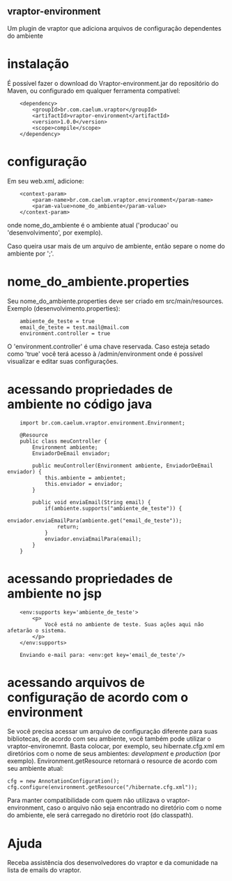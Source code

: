 ## vraptor-environment

Um plugin de vraptor que adiciona arquivos de configuração dependentes do ambiente

# instalação

É possível fazer o download do Vraptor-environment.jar do repositório do Maven, ou configurado em qualquer ferramenta compatível:

		<dependency>
			<groupId>br.com.caelum.vraptor</groupId>
			<artifactId>vraptor-environment</artifactId>
			<version>1.0.0</version>
			<scope>compile</scope>
		</dependency>
		
# configuração

Em seu web.xml, adicione:

		<context-param>
			<param-name>br.com.caelum.vraptor.environment</param-name>
			<param-value>nome_do_ambiente</param-value>
		</context-param>
		
onde nome_do_ambiente é o ambiente atual ('producao' ou 'desenvolvimento', por exemplo).

Caso queira usar mais de um arquivo de ambiente, então separe o nome do ambiente por ';'.

# nome_do_ambiente.properties

Seu nome_do_ambiente.properties deve ser criado em src/main/resources. Exemplo (desenvolvimento.properties):

		ambiente_de_teste = true
		email_de_teste = test.mail@mail.com
		environment.controller = true

O 'environment.controller' é uma chave reservada. Caso esteja setado como 'true' você terá acesso à /admin/environment onde é possível visualizar e editar suas configurações.

# acessando propriedades de ambiente no código java
		
		import br.com.caelum.vraptor.environment.Environment;
		
		@Resource
		public class meuController {
			Environment ambiente;
			EnviadorDeEmail enviador;
		
			public meuController(Environment ambiente, EnviadorDeEmail enviador) {
				this.ambiente = ambientet;
				this.enviador = enviador;
			}
			
			public void enviaEmail(String email) {
				if(ambiente.supports("ambiente_de_teste")) {
					enviador.enviaEmailPara(ambiente.get("email_de_teste"));
					return;
				}
				enviador.enviaEmailPara(email);
			}
		}

# acessando propriedades de ambiente no jsp

		<env:supports key='ambiente_de_teste'>
			<p>
				Você está no ambiente de teste. Suas ações aqui não afetarão o sistema.
			</p>
		</env:supports>
		
		Enviando e-mail para: <env:get key='email_de_teste'/>
		
# acessando arquivos de configuração de acordo com o environment

Se você precisa acessar um arquivo de configuração diferente para suas bibliotecas,
de acordo com seu ambiente, você também pode utilizar o vraptor-environemnt.
Basta colocar, por exemplo, seu hibernate.cfg.xml em diretórios com o nome
de seus ambientes: *development* e *production* (por exemplo).
Environment.getResource retornará o resource de acordo com seu ambiente atual:

	cfg = new AnnotationConfiguration();
	cfg.configure(environment.getResource("/hibernate.cfg.xml"));

Para manter compatibilidade com quem não utilizava o vraptor-environment, caso o arquivo não seja encontrado
no diretório com o nome do ambiente, ele será carregado no diretório root (do classpath).

# Ajuda

Receba assistência dos desenvolvedores do vraptor e da comunidade na lista de emails do vraptor.
		
